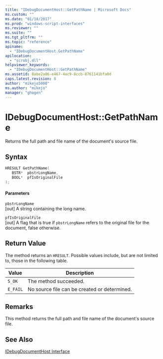 ```yaml
---
title: "IDebugDocumentHost::GetPathName | Microsoft Docs"
ms.custom: ""
ms.date: "01/18/2017"
ms.prod: "windows-script-interfaces"
ms.reviewer: ""
ms.suite: ""
ms.tgt_pltfrm: ""
ms.topic: "reference"
apiname: 
  - "IDebugDocumentHost.GetPathName"
apilocation: 
  - "scrobj.dll"
helpviewer_keywords: 
  - "IDebugDocumentHost::GetPathName"
ms.assetid: 8abe2a86-e467-4ac9-8ccb-8761141bfa0d
caps.latest.revision: 8
author: "mikejo5000"
ms.author: "mikejo"
manager: "ghogen"
---
```

# IDebugDocumentHost::GetPathName
Returns the full path and file name of the document's source file.  
  
## Syntax  
  
```cpp
HRESULT GetPathName(  
   BSTR*  pbstrLongName,  
   BOOL*  pfIsOriginalFile  
);  
```  
  
#### Parameters  
 `pbstrLongName`  
 [out] A string containing the long name.  
  
 `pfIsOriginalFile`  
 [out] A flag that is true if `pbstrLongName` refers to the original file for the document, false otherwise.  
  
## Return Value  
 The method returns an `HRESULT`. Possible values include, but are not limited to, those in the following table.  
  
|Value|Description|  
|-----------|-----------------|  
|`S_OK`|The method succeeded.|  
|`E_FAIL`|No source file can be created or determined.|  
  
## Remarks  
 This method returns the full path and file name of the document's source file.  
  
## See Also  
 [IDebugDocumentHost Interface](../../winscript/reference/idebugdocumenthost-interface.md)
